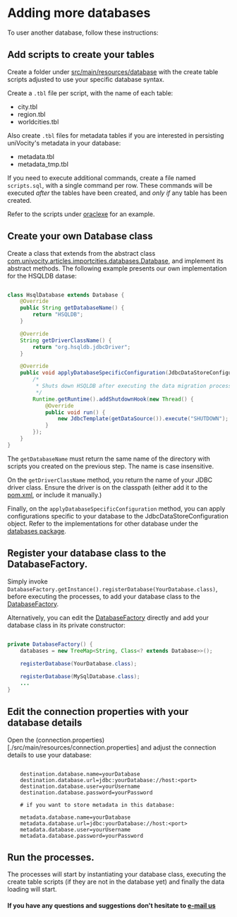 # Adding more databases


To user another database, follow these instructions: 


## Add scripts to create your tables

Create a folder under [src/main/resources/database](./src/main/resources/database) with the create table scripts adjusted to use your specific database syntax.

Create a `.tbl` file per script, with the name of each table:

 * city.tbl
 * region.tbl
 * worldcities.tbl

Also create `.tbl` files for metadata tables if you are interested in persisting uniVocity's metadata in your database:

 * metadata.tbl
 * metadata_tmp.tbl

If you need to execute additional commands, create a file named `scripts.sql`, with a single command per row. These commands will be executed *after* the tables have been created, and *only if* any table has been created.

Refer to the scripts under [oraclexe](./src/main/resources/database/oraclexe) for an example.

## Create your own Database class

Create a class that extends from the abstract class [com.univocity.articles.importcities.databases.Database](./src/main/java/com/univocity/articles/importcities/databases/Database.java), and implement its abstract methods. The following example presents our own implementation for the HSQLDB datase:  
 

```java

class HsqlDatabase extends Database {
	@Override
	public String getDatabaseName() {
		return "HSQLDB";
	}

	@Override
	String getDriverClassName() {
		return "org.hsqldb.jdbcDriver";
	}

	@Override
	public void applyDatabaseSpecificConfiguration(JdbcDataStoreConfiguration jdbcDataStoreConfig) {
		/*
		 * Shuts down HSQLDB after executing the data migration processes.
		 */
		Runtime.getRuntime().addShutdownHook(new Thread() {
			@Override
			public void run() {
				new JdbcTemplate(getDataSource()).execute("SHUTDOWN");
			}
		});
	}
}
```

The `getDatabaseName` must return the same name of the directory with scripts you created on the previous step. The name is case insensitive.

On the `getDriverClassName` method, you return the name of your JDBC driver class. Ensure the driver is on the classpath (either add it to the [pom.xml](./pom.xml), or include it manually.)

Finally, on the `applyDatabaseSpecificConfiguration` method, you can apply configurations specific to your database to the JdbcDataStoreConfiguration object.  Refer to the implementations for other database under the [databases package](./src/main/java/com/univocity/articles/importcities/databases).

## Register your database class to the DatabaseFactory.

Simply invoke `DatabaseFactory.getInstance().registerDatabase(YourDatabase.class)`, before executing the processes, to add your database class to the [DatabaseFactory](./src/main/java/com/univocity/articles/importcities/databases/DatabaseFactory.java). 

Alternatively, you can edit the [DatabaseFactory](./src/main/java/com/univocity/articles/importcities/databases/DatabaseFactory.java) directly and add your database class in its private constructor: 

```java

private DatabaseFactory() {
	databases = new TreeMap<String, Class<? extends Database>>();
	
	registerDatabase(YourDatabase.class);

	registerDatabase(MySqlDatabase.class);
	...
}
```  

## Edit the connection properties with your database details

Open the (connection.properties)[./src/main/resources/connection.properties] and adjust the connection details to use your database:

```

	destination.database.name=yourDatabase
	destination.database.url=jdbc:yourDatabase://host:<port>
	destination.database.user=yourUsername
	destination.database.password=yourPassword

	# if you want to store metadata in this database:

	metadata.database.name=yourDatabase
	metadata.database.url=jdbc:yourDatabase://host:<port>
	metadata.database.user=yourUsername
	metadata.database.password=yourPassword	
```

## Run the processes.

The processes will start by instantiating your database class, executing the create table scripts (if they are not in the database yet) and finally the data loading will start.

     
#### If you have any questions and suggestions don't hesitate to [e-mail us](mailto:dev@univocity.com) 